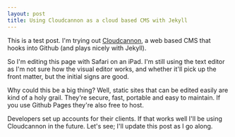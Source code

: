 ```yaml
---
layout: post
title: Using Cloudcannon as a cloud based CMS with Jekyll
---
```


This is a test post. I'm trying out [Cloudcannon](http://cloudcannon), a web based CMS that hooks into Github (and plays nicely with Jekyll).

So I'm editing this page with Safari on an iPad. I'm still using the text editor as I'm not sure how the visual editor works, and whether it'll pick up the front matter, but the initial signs are good.

Why could this be a big thing? Well, static sites that can be edited easily are kind of a holy grail. They're secure, fast, portable and easy to maintain. If you use Github Pages they're also free to host.

Developers set up accounts for their clients. If that works well I'll be using Cloudcannon in the future. Let's see; I'll update this post as I go along.
